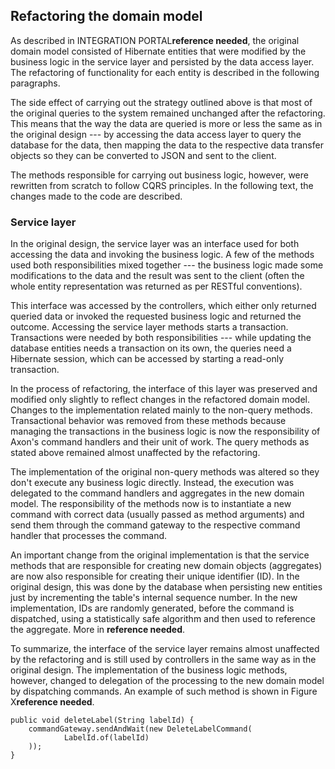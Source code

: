 ## Refactoring the domain model

As described in INTEGRATION PORTAL**reference needed**, the original domain model consisted of Hibernate entities that were modified by the business logic in the service layer and persisted by the data access layer. The refactoring of functionality for each entity is described in the following paragraphs.

The side effect of carrying out the strategy outlined above is that most of the original queries to the system remained unchanged after the refactoring. This means that the way the data are queried is more or less the same as in the original design --- by accessing the data access layer to query the database for the data, then mapping the data to the respective data transfer objects so they can be converted to JSON and sent to the client.

The methods responsible for carrying out business logic, however, were rewritten from scratch to follow CQRS principles. In the following text, the changes made to the code are described.

### Service layer

In the original design, the service layer was an interface used for both accessing the data and invoking the business logic. A few of the methods used both responsibilities mixed together --- the business logic made some modifications to the data and the result was sent to the client (often the whole entity representation was returned as per RESTful conventions).

This interface was accessed by the controllers, which either only returned queried data or invoked the requested business logic and returned the outcome. Accessing the service layer methods starts a transaction. Transactions were needed by both responsibilities --- while updating the database entities needs a transaction on its own, the queries need a Hibernate session, which can be accessed by starting a read-only transaction.

In the process of refactoring, the interface of this layer was preserved and modified only slightly to reflect changes in the refactored domain model. Changes to the implementation related mainly to the non-query methods. Transactional behavior was removed from these methods because managing the transactions in the business logic is now the responsibility of Axon's command handlers and their unit of work. The query methods as stated above remained almost unaffected by the refactoring.

The implementation of the original non-query methods was altered so they don't execute any business logic directly. Instead, the execution was delegated to the command handlers and aggregates in the new domain model. The responsibility of the methods now is to instantiate a new command with correct data (usually passed as method arguments) and send them through the command gateway to the respective command handler that processes the command. 

An important change from the original implementation is that the service methods that are responsible for creating new domain objects (aggregates) are now also responsible for creating their unique identifier (ID). In the original design, this was done by the database when persisting new entities just by incrementing the table's internal sequence number. In the new implementation, IDs are randomly generated, before the command is dispatched, using a statistically safe algorithm and then used to reference the aggregate. More in **reference needed**.

To summarize, the interface of the service layer remains almost unaffected by the refactoring and is still used by controllers in the same way as in the original design. The implementation of the business logic methods, however, changed to delegation of the processing to the new domain model by dispatching commands. An example of such method is shown in Figure X**reference needed**.

    public void deleteLabel(String labelId) {
        commandGateway.sendAndWait(new DeleteLabelCommand(
                LabelId.of(labelId)
        ));
    }
